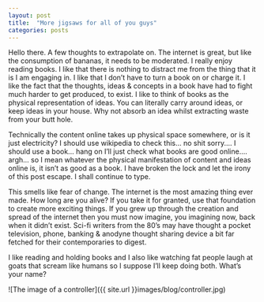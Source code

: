 ```yaml
---
layout: post
title:  "More jigsaws for all of you guys"
categories: posts
---
```


Hello there. A few thoughts to extrapolate on. The internet is great, but like the consumption of bananas, it needs to be moderated. I really enjoy reading books. I like that there is nothing to distract me from the thing that it is I am engaging in. I like that I don’t have to turn a book on or charge it. I like the fact that the thoughts, ideas & concepts in a book have had to fight much harder to get produced, to exist. I like to think of books as the physical representation of ideas. You can literally carry around ideas, or keep ideas in your house. Why not absorb an idea whilst extracting waste from your butt hole.

Technically the content online takes up physical space somewhere, or is it just electricity? I should use wikipedia to check this... no shit sorry.... I should use a book... hang on I’ll just check what books are good online.... argh... so I mean whatever the physical manifestation of content and ideas online is, it isn’t as good as a book. I have broken the lock and let the irony of this post escape. I shall continue to type.

This smells like fear of change. The internet is the most amazing thing ever made. How long are you alive? If you take it for granted, use that foundation to create more exciting things. If you grew up through the creation and spread of the internet then you must now imagine, you imagining now, back when it didn’t exist. Sci-fi writers from the 80’s may have thought a pocket television, phone, banking & anodyne thought sharing device a bit far fetched for their contemporaries to digest.

I like reading and holding books and I also like watching fat people laugh at goats that scream like humans so I suppose I’ll keep doing both. What’s your name?


![The image of a controller]({{ site.url }}images/blog/controller.jpg)